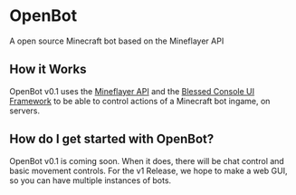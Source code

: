 # OpenBot
A open source Minecraft bot based on the Mineflayer API

## How it Works
OpenBot v0.1 uses the [Mineflayer API](https://github.com/PrismarineJS/mineflayer) and the [Blessed Console UI Framework](https://github.com/chjj/blessed) to be able to control actions of a Minecraft bot ingame, on servers.

## How do I get started with OpenBot?
OpenBot v0.1 is coming soon. When it does, there will be chat control and basic movement controls. For the v1 Release, we hope to make a web GUI, so you can have multiple instances of bots.
